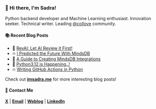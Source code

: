 ### :wave: Hi there, I'm Sadra!
Python backend developer and Machine Learning enthusiast. Innovation seeker. Technical writer. Leading [@collove](https://github.com/collove) community.

#### :books: Recent Blog Posts
<!-- BLOGPOSTS:START -->
 - 🚀 [RevAI: Let AI Review it First!](https://blog.imsadra.me/revai-let-ai-review-it-first)
 - 🔥 [I Predicted the Future With MindsDB](https://blog.imsadra.me/i-predicted-the-future-with-mindsdb)
 - 💯 [A Guide to Creating MindsDB Integrations](https://blog.imsadra.me/a-guide-to-creating-mindsdb-integrations)
 - 🚀 [Python3.12 is Happening..!](https://blog.imsadra.me/python312-is-happening)
 - 🔥 [Writing GitHub Actions in Python](https://blog.imsadra.me/writing-github-actions-in-python)<!-- BLOGPOSTS:END -->

Check out [__imsadra.me__](https://imsadra.me) for more interesting blog posts!

#### :call_me_hand: Contact Me
[__X__](https://x.com/lnxpylnxpy) | [__Email__](mailto:lnxpylnxpy@gmail.com) | [__Weblog__](https://imsadra.me) | [__LinkedIn__](https://www.linkedin.com/in/sadra-yahyapour/)
